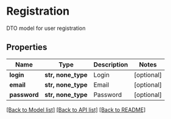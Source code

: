# Registration

DTO model for user registration

## Properties
Name | Type | Description | Notes
------------ | ------------- | ------------- | -------------
**login** | **str, none_type** | Login | [optional] 
**email** | **str, none_type** | Email | [optional] 
**password** | **str, none_type** | Password | [optional] 

[[Back to Model list]](../README.md#documentation-for-models) [[Back to API list]](../README.md#documentation-for-api-endpoints) [[Back to README]](../README.md)


